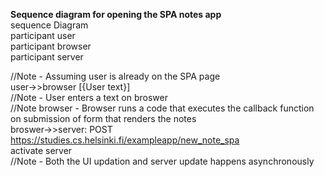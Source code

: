 **Sequence diagram for opening the SPA notes app** <br>
sequence Diagram<br>
participant user<br>
participant browser <br>
participant server<br>

//Note - Assuming user is already on the SPA page<br>
user->>browser [{User text}] <br>
//Note - User enters a text on broswer <br>
//Note browser - Browser runs a code that executes the callback function on submission of form that renders the notes <br>
broswer->>server: POST https://studies.cs.helsinki.fi/exampleapp/new_note_spa <br>
activate server <br>
//Note - Both the UI updation and server update happens asynchronously <br>
